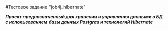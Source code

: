 #Тестовое задание "job4j_hibernate"

**_Проект предназначенный для хранения и управления данными в БД с использованием базы данных Postgres и технологий Hibernate_**
